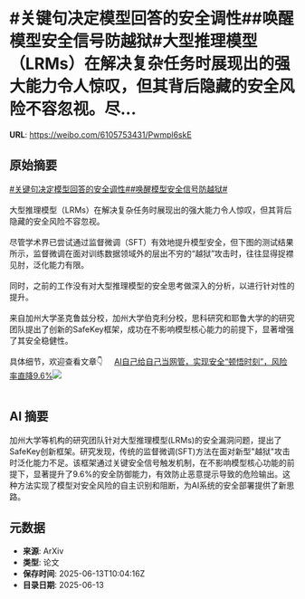 # #关键句决定模型回答的安全调性##唤醒模型安全信号防越狱#大型推理模型（LRMs）在解决复杂任务时展现出的强大能力令人惊叹，但其背后隐藏的安全风险不容忽视。尽...

**URL**: https://weibo.com/6105753431/Pwmpl6skE

## 原始摘要

<a href="https://m.weibo.cn/search?containerid=231522type%3D1%26t%3D10%26q%3D%23%E5%85%B3%E9%94%AE%E5%8F%A5%E5%86%B3%E5%AE%9A%E6%A8%A1%E5%9E%8B%E5%9B%9E%E7%AD%94%E7%9A%84%E5%AE%89%E5%85%A8%E8%B0%83%E6%80%A7%23&amp;extparam=%23%E5%85%B3%E9%94%AE%E5%8F%A5%E5%86%B3%E5%AE%9A%E6%A8%A1%E5%9E%8B%E5%9B%9E%E7%AD%94%E7%9A%84%E5%AE%89%E5%85%A8%E8%B0%83%E6%80%A7%23" data-hide=""><span class="surl-text">#关键句决定模型回答的安全调性#</span></a><a href="https://m.weibo.cn/search?containerid=231522type%3D1%26t%3D10%26q%3D%23%E5%94%A4%E9%86%92%E6%A8%A1%E5%9E%8B%E5%AE%89%E5%85%A8%E4%BF%A1%E5%8F%B7%E9%98%B2%E8%B6%8A%E7%8B%B1%23&amp;extparam=%23%E5%94%A4%E9%86%92%E6%A8%A1%E5%9E%8B%E5%AE%89%E5%85%A8%E4%BF%A1%E5%8F%B7%E9%98%B2%E8%B6%8A%E7%8B%B1%23" data-hide=""><span class="surl-text">#唤醒模型安全信号防越狱#</span></a><br><br>大型推理模型（LRMs）在解决复杂任务时展现出的强大能力令人惊叹，但其背后隐藏的安全风险不容忽视。<br><br>尽管学术界已尝试通过监督微调（SFT）有效地提升模型安全，但下图的测试结果所示，监督微调在面对训练数据领域外的层出不穷的“越狱”攻击时，往往显得捉襟见肘，泛化能力有限。<br><br>同时，之前的工作没有对大型推理模型的安全思考做深入的分析，以进行针对性的提升。<br><br>来自加州大学圣克鲁兹分校，加州大学伯克利分校，思科研究和耶鲁大学的的研究团队提出了创新的SafeKey框架，成功在不影响模型核心能力的前提下，显著增强了其安全稳健性。<br><br>具体细节，欢迎查看文章👇 <a href="https://weibo.com/ttarticle/p/show?id=2309405177126352715862" data-hide=""><span class="url-icon"><img style="width: 1rem;height: 1rem" src="https://h5.sinaimg.cn/upload/2015/09/25/3/timeline_card_small_article_default.png" referrerpolicy="no-referrer"></span><span class="surl-text">AI自己给自己当网管，实现安全“顿悟时刻”，风险率直降9.6%</span></a><img style="" src="https://tvax4.sinaimg.cn/large/006Fd7o3gy1i2dpwr4l43j30id0acta9.jpg" referrerpolicy="no-referrer"><br><br>

## AI 摘要

加州大学等机构的研究团队针对大型推理模型(LRMs)的安全漏洞问题，提出了SafeKey创新框架。研究发现，传统的监督微调(SFT)方法在面对新型"越狱"攻击时泛化能力不足。该框架通过关键安全信号触发机制，在不影响模型核心功能的前提下，显著提升了9.6%的安全防御能力，有效防止恶意提示导致的危险输出。这种方法实现了模型对安全风险的自主识别和阻断，为AI系统的安全部署提供了新思路。

## 元数据

- **来源**: ArXiv
- **类型**: 论文
- **保存时间**: 2025-06-13T10:04:16Z
- **目录日期**: 2025-06-13
